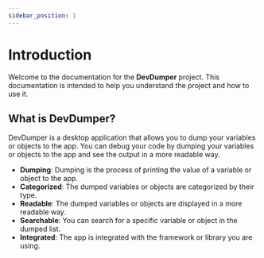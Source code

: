 ```yaml
---
sidebar_position: 1
---
```


# Introduction

Welcome to the documentation for the **DevDumper** project. This documentation is intended to help you understand the project and how to use it. 

## What is DevDumper?
DevDumper is a desktop application that allows you to dump your variables or objects to the app. You can debug your code by dumping your variables or objects to the app and see the output in a more readable way.

- **Dumping**: Dumping is the process of printing the value of a variable or object to the app.
- **Categorized**: The dumped variables or objects are categorized by their type.
- **Readable**: The dumped variables or objects are displayed in a more readable way.
- **Searchable**: You can search for a specific variable or object in the dumped list.
- **Integrated**: The app is integrated with the framework or library you are using.